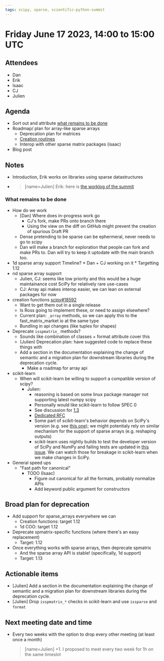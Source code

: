 ```yaml
---
tags: scipy, sparse, scientific-python-summit
---
```


# Friday June 17 2023, 14:00 to 15:00 UTC

## Attendees

 - Dan
 - Erik
 - Isaac
 - CJ
 - Julien

## Agenda

* Sort out and attribute [what remains to be done](https://hackmd.io/1Q2832LDR_2Uv_-cV-wnYg#What-remains-to-be-done)
* Roadmap/ plan for array-like sparse arrays
    * Deprecation plan for matrices
    * [Creation routines](https://github.com/scipy/scipy/issues/18592)
    * Interop with other sparse matrix packages (isaac)
* Blog post

## Notes

* Introduction, Erik works on libraries using sparse datastructures
* >[name=Julien] Erik: here is [the worklog of the summit](https://hackmd.io/iEtdfbxfSbGwOAJTXmqyIQ)


### What remains to be done

* How do we work
    * [Dan] Where does in-progress work go
        * CJ's fork, make PRs onto branch there
        * Using the view on the diff on GitHub might prevent the creation of spurious Draft PR
    * Dense pretending to be sparse can be ephermeral, never needs to go to scipy
    * Dan will make a branch for exploration that people can fork and make PRs to. Dan will try to keep it uptodate with the main branch too. 
* 1d sparse array support
    Timeline?
        * Dan + CJ working on it
        * Targetting 1.12
* nd sparse array support
    * Julien, CJ: seems like low priority and this would be a huge maintainance cost SciPy for relatively rare use-cases
    * CJ: Array api makes interop easier, we can lean on external packages for now
* creation functions [scipy#18592](https://github.com/scipy/scipy/issues/18592)
    * Want to get them out in a single release
    * Is Ross going to implement these, or need to assign elsewhere?
    * Current plan: `_array` methods, so we can apply this to the fast_matrix_market io at the same type
    * Bundling in api changes (like tuples for shapes)
* Deprecate `isspmatrix_` methods?
    * Sounds like combination of classes + format attribute cover this
    * (Julien) Deprecation plan: have suggested code to replace these things with
    * Add a section in the documentation explaining the change of semantic and a  migration plan for downstream libraries during the deprecation cycle.
        * Make a roadmap for array api
* scikit-learn
    * When will scikit-learn be willing to support a compatible version of scipy?
        * Julien: 
            * reasoning is based on some linux package manager not supporting latest numpy scipy
            * Personally would like scikit-learn to follow SPEC 0
            * See discussion for [1.3](https://github.com/scikit-learn/scikit-learn/issues/26438)
            * [Dedicated RFC]( https://github.com/scikit-learn/scikit-learn/issues/26418)
            * Some part of scikit-learn's behavior depends on SciPy's version (e.g. see [this one](https://github.com/scikit-learn/scikit-learn/blob/784ba9ef9f65d5e4e33087dd7f5b87d65b605efc/sklearn/preprocessing/_polynomial.py#L61-L73)); we might potentialy rely on similar mechanism for the support of sparse arrays (e.g. reshaping outputs)
            * scikit-learn uses nightly builds to test the developer version of SciPy and NumPy and failing tests are updated in [this issue](https://github.com/scikit-learn/scikit-learn/issues/26154). We can watch those for breakage in scikit-learn when we make changes in SciPy.
* General speed ups
    * "Fast path for canonical"
        * TODO (Isaac)
            * Figure out canonical for all the formats, probably normalize APIs
            * Add keyword public argument for constructors

## Broad plan for deprecation

* Add support for sparse_arrays everywhere we can
    * Creation functions: target 1.12
    * 1d COO: target 1.12
* Deprecate spmatrix-specific functions (where there's an easy replacement)
    * Target: 1.12
* Once everything works with sparse arrays, then deprecate spmatrix
    * And the sparse array API is stable! (specifically, 1d support)
    * Target: 1.13


## Actionable items

 - [Julien] Add a section in the documentation explaining the change of semantic and a  migration plan for downstream libraries during the deprecation cycle.
 - [Julien] Drop `isspmatrix_*` checks in scikit-learn and use `issparse` and `format`

## Next meeting date and time

*  Every two weeks with the option to drop every other meeting (at least once a month)
    > [name=Julien] +1. I proposed to meet every two week for 1h on the same timeslot
